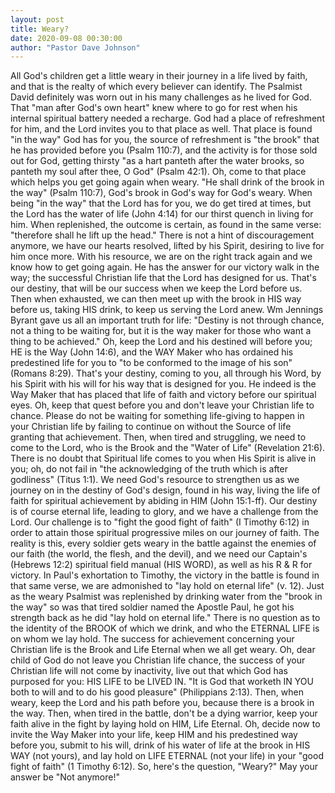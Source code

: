 ```yaml
---
layout: post
title: Weary?
date: 2020-09-08 00:30:00
author: "Pastor Dave Johnson"
---
```


All God's children get a little weary in their journey in a life lived by faith, and that is the realty of which every believer can identify. The Psalmist David definitely was worn out in his many challenges as he lived for God. That "man after God's own heart" knew where to go for rest when his internal spiritual battery needed a recharge. God had a place of refreshment for him, and the Lord invites you to that place as well. That place is found "in the way" God has for you, the source of refreshment is "the brook" that he has provided before you (Psalm 110:7), and the activity is for those sold out for God, getting thirsty "as a hart panteth after the water brooks, so panteth my soul after thee, O God" (Psalm 42:1). Oh, come to that place which helps you get going again when weary. "He shall drink of the brook in the way" (Psalm 110:7), God's brook in God's way for God's weary. When being "in the way" that the Lord has for you, we do get tired at times, but the Lord has the water of life (John 4:14) for our thirst quench in living for him. When replenished, the outcome is certain, as found in the same verse: "therefore shall he lift up the head." There is not a hint of discouragement anymore, we have our hearts resolved, lifted by his Spirit, desiring to live for him once more. With his resource, we are on the right track again and we know how to get going again. He has the answer for our victory walk in the way; the successful Christian life that the Lord has designed for us. That's our destiny, that will be our success when we keep the Lord before us. Then when exhausted, we can then meet up with the brook in HIS way before us, taking HIS drink, to keep us serving the Lord anew. Wm Jennings Byrant gave us all an important truth for life: "Destiny is not through chance, not a thing to be waiting for, but it is the way maker for those who want a thing to be achieved." Oh, keep the Lord and his destined will before you; HE is the Way (John 14:6), and the WAY Maker who has ordained his predestined life for you to "to be conformed to the image of his son" (Romans 8:29). That's your destiny, coming to you, all through his Word, by his Spirit with his will for his way that is designed for you. He indeed is the Way Maker that has placed that life of faith and victory before our spiritual eyes. Oh, keep that quest before you and don't leave your Christian life to chance. Please do not be waiting for something life-giving to happen in your Christian life by failing to continue on without the Source of life granting that achievement. Then, when tired and struggling, we need to come to the Lord, who is the Brook and the "Water of Life" (Revelation 21:6). There is no doubt that Spiritual life comes to you when His Spirit is alive in you; oh, do not fail in "the acknowledging of the truth which is after godliness" (Titus 1:1). We need God's resource to strengthen us as we journey on in the destiny of God's design, found in his way, living the life of faith for spiritual achievement by abiding in HIM (John 15:1-ff). Our destiny is of course eternal life, leading to glory, and we have a challenge from the Lord. Our challenge is to "fight the good fight of faith" (I Timothy 6:12) in order to attain those spiritual progressive miles on our journey of faith. The reality is this, every soldier gets weary in the battle against the enemies of our faith (the world, the flesh, and the devil), and we need our Captain's (Hebrews 12:2) spiritual field manual (HIS WORD), as well as his R & R for victory. In Paul's exhortation to Timothy, the victory in the battle is found in that same verse, we are admonished to "lay hold on eternal life" (v. 12). Just as the weary Psalmist was replenished by drinking water from the "brook in the way" so was that tired soldier named the Apostle Paul, he got his strength back as he did "lay hold on eternal life." There is no question as to the identity of the BROOK of which we drink, and who the ETERNAL LIFE is on whom we lay hold. The success for achievement concerning your Christian life is the Brook and Life Eternal when we all get weary. Oh, dear child of God do not leave you Christian life chance, the success of your Christian life will not come by inactivity, live out that which God has purposed for you: HIS LIFE to be LIVED IN. "It is God that worketh IN YOU both to will and to do his good pleasure" (Philippians 2:13). Then, when weary, keep the Lord and his path before you, because there is a brook in the way. Then, when tired in the battle, don't be a dying warrior, keep your faith alive in the fight by laying hold on HIM, Life Eternal. Oh, decide now to invite the Way Maker into your life, keep HIM and his predestined way before you, submit to his will, drink of his water of life at the brook in HIS WAY (not yours), and lay hold on LIFE ETERNAL (not your life) in your "good fight of faith" (1 Timothy 6:12). So, here's the question, "Weary?" May your answer be "Not anymore!"
